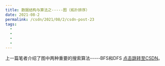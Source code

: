 ```yaml
---
title: 数据结构与算法之-----图（拓扑排序）
date: 2021-08-2
permalink: /csdn/2021/08/2/csdn-post-23
tags:
  - 
  - 
  - 
  - 
---
```


上一篇笔者介绍了图中两种重要的搜索算法-----BFS和DFS [点击跳转至CSDN](https://blog.csdn.net/sixibiheye/article/details/119858639)。
